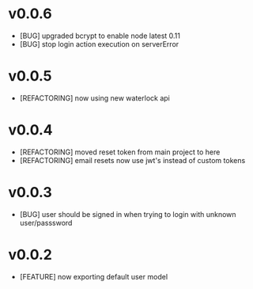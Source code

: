 # v0.0.6
* [BUG] upgraded bcrypt to enable node latest 0.11
* [BUG] stop login action execution on serverError

# v0.0.5
* [REFACTORING] now using new waterlock api

# v0.0.4
* [REFACTORING] moved reset token from main project to here
* [REFACTORING] email resets now use jwt's instead of custom tokens

# v0.0.3
* [BUG] user should be signed in when trying to login with unknown user/passsword

# v0.0.2
* [FEATURE] now exporting default user model
